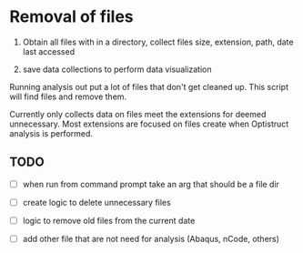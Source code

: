 # Removal of files

1. Obtain all files with in a directory, collect files size, extension, path, date last accessed

2. save data collections to perform data visualization

Running analysis out put a lot of files that don't get cleaned up. This script will find files and remove them.

Currently only collects data on files meet the extensions for deemed unnecessary. Most extensions are focused on files create when Optistruct analysis is performed.

## TODO

- [ ] when run from command prompt take an arg that should be a file dir

- [ ] create logic to delete unnecessary files

- [ ] logic to remove old files from the current date

- [ ] add other file that are not need for analysis (Abaqus, nCode, others)

